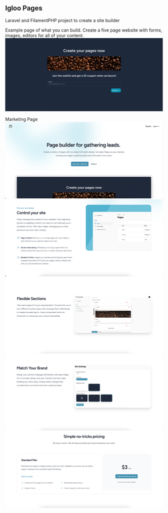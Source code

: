 ## Igloo Pages

Laravel and FilamentPHP project to create a site builder

Example page of what you can build.
Create a five page website with forms, images, editors for all of your content.
![Example page](/public/assets/images/homepage/hero.png)


Marketing Page
![](/gh/1.png)
![](/gh/2.png)
![](/gh/3.png)
![](/gh/4.png)
![](/gh/5.png)

